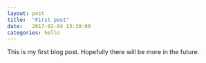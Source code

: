 ```yaml
---
layout: post
title:  "First post"
date:   2017-02-04 13:38:00
categories: hello
---
```

This is my first blog post. Hopefully there will be more in the future.

